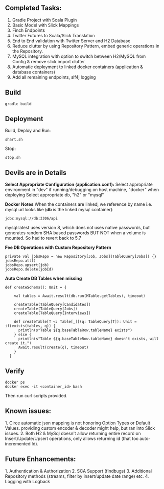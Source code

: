 <h2>Completed Tasks:</h2>

1. Gradle Project with Scala Plugin
2. Basic Model with Slick Mappings
3. Finch Endpoints
4. Twitter Futures to Scala/Slick Translation
4. End to End validation with Twitter Server and H2 Database
5. Reduce clutter by using Repository Pattern, embed generic operations in the Repository.
6. MySQL integration with option to switch between H2/MySQL from Config & remove slick import clutter
7. Automatic deployment to linked docker containers (application & database containers)
8. Add all remaining endpoints, slf4j logging

<h2>Build</h2>
 
    gradle build

<h2>Deployment</h2>

Build, Deploy and Run:

    shart.sh
    
Stop:

    stop.sh
    

<h2>Devils are in Details </h2>

<B>Select Appropriate Configuration (application.conf):</B>
Select appropriate environment in "dev" if running/debugging on host machine, "docker" when deploying
Select appropriate db, "h2" or "mysql"


<B>Docker Notes</B>
When the containers are linked, we reference  by name i.e. mysql url looks like (<b>db</b> is the linked mysql container):


    jdbc:mysql://db:3306/api


mysql:latest uses version 8, which does not uses native passwords, but generates random SHA based passwords BUT NOT when a volume is mounted. So had to revert back to 5.7

<b>Fee DB Operations with Custom Repository Pattern</b>


    private val jobsRepo = new Repository[Job, Jobs](TableQuery[Jobs]) {}
    jobsRepo.all()
    jobsRepo.upsert(job)
    jobsRepo.delete(jobId)


<B>Auto Create DB Tables when missing</B>


    def createSchema(): Unit = {
    
        val tables = Await.result(db.run(MTable.getTables), timeout)
    
        createTable(TableQuery[Candidates])
        createTable(TableQuery[Jobs])
        createTable(TableQuery[Interviews])
    
        def createTable[T <: Table[_]](q: TableQuery[T]): Unit = if(exists(tables, q)) {
          println(s"Table ${q.baseTableRow.tableName} exists")
        } else {
          println(s"Table ${q.baseTableRow.tableName} doesn't exists, will create it.")
          Await.result(create(q), timeout)
        }
      }
    
<h2>Verify</h2>

    docker ps
    docker exec -it <container_id> bash

Then run curl scripts provided.    

<h2>Known issues: </h2>
1. Circe automatic json mapping is not honoring Option Types or Default Values.
    providing custom encoder & decoder might help, but ran into Slick issues.
2. Both H2 & MySql doesn't allow returning entire record on Insert/Update/Upsert operations, only allows returning id (that too auto-incremented Id).

<h2>Future Enhancements:</h2>
1. Authentication & Authorization
2. SCA Support (findbugs)
3. Additional Repository methods (streams, filter by insert/update date range) etc.
4. Logging with Logback


